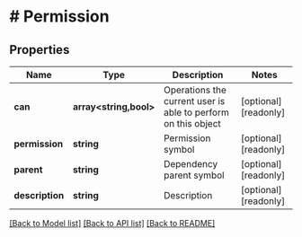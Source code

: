 # # Permission

## Properties

Name | Type | Description | Notes
------------ | ------------- | ------------- | -------------
**can** | **array<string,bool>** | Operations the current user is able to perform on this object | [optional] [readonly]
**permission** | **string** | Permission symbol | [optional] [readonly]
**parent** | **string** | Dependency parent symbol | [optional] [readonly]
**description** | **string** | Description | [optional] [readonly]

[[Back to Model list]](../../README.md#models) [[Back to API list]](../../README.md#endpoints) [[Back to README]](../../README.md)
